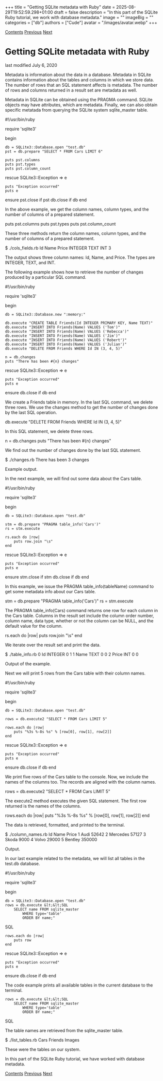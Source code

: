 +++
title = "Getting SQLite metadata with Ruby"
date = 2025-08-29T19:52:59.298+01:00
draft = false
description = "In this part of the SQLite Ruby tutorial, we work with database metadata."
image = ""
imageBig = ""
categories = ["db"]
authors = ["Cude"]
avatar = "/images/avatar.webp"
+++

[Contents](..)
[Previous](../images/)
[Next](../trans/)

# Getting SQLite metadata with Ruby

last modified July 6, 2020 

Metadata is information about the data in a database. Metadata in 
SQLite contains information about the tables and columns in which 
we store data. The number of rows that an SQL statement affects 
is metadata. The number of rows and columns returned in a result set 
are metadata as well.

Metadata in SQLite can be obtained using the PRAGMA command. 
SQLite objects may have attributes, which are metadata. Finally, we can
also obtain specific metatada from querying the SQLite system 
sqlite_master table. 

#!/usr/bin/ruby

require 'sqlite3'

begin
    
    db = SQLite3::Database.open "test.db"
    pst = db.prepare "SELECT * FROM Cars LIMIT 6"    
    
    puts pst.columns
    puts pst.types
    puts pst.column_count
    
rescue SQLite3::Exception =&gt; e 
    
    puts "Exception occurred"
    puts e
    
ensure
    pst.close if pst
    db.close if db
end

In the above example, we get the column names, column types, and
the number of columns of a prepared statement. 

puts pst.columns
puts pst.types
puts pst.column_count

These three methods return the column names, column types, and
the number of columns of a prepared statement. 

$ ./cols_fields.rb
Id
Name
Price
INTEGER
TEXT
INT
3

The output shows three column names: Id, Name, 
and Price. The types are INTEGER, TEXT, 
and INT. 

The following example shows how to retrieve the number of changes produced 
by a particular SQL command.

#!/usr/bin/ruby

require 'sqlite3'

begin
    
    db = SQLite3::Database.new ":memory:"
    
    db.execute "CREATE TABLE Friends(Id INTEGER PRIMARY KEY, Name TEXT)"
    db.execute "INSERT INTO Friends(Name) VALUES ('Tom')"
    db.execute "INSERT INTO Friends(Name) VALUES ('Rebecca')"
    db.execute "INSERT INTO Friends(Name) VALUES ('Jim')"
    db.execute "INSERT INTO Friends(Name) VALUES ('Robert')"
    db.execute "INSERT INTO Friends(Name) VALUES ('Julian')"
    db.execute "DELETE FROM Friends WHERE Id IN (3, 4, 5)"
    
    n = db.changes
    puts "There has been #{n} changes"
    
rescue SQLite3::Exception =&gt; e 
    
    puts "Exception occurred"
    puts e
    
ensure
    db.close if db
end

We create a Friends table in memory. In the last SQL command, we delete three
rows. We use the changes method to get the number of changes done
by the last SQL operation. 

db.execute "DELETE FROM Friends WHERE Id IN (3, 4, 5)"

In this SQL statement, we delete three rows. 

n = db.changes
puts "There has been #{n} changes"

We find out the number of changes done by the last SQL
statement. 

$ ./changes.rb
There has been 3 changes

Example output.

In the next example, we will find out some data about the
Cars table. 

#!/usr/bin/ruby

require 'sqlite3'

begin
    
    db = SQLite3::Database.open "test.db" 
    
    stm = db.prepare "PRAGMA table_info('Cars')" 
    rs = stm.execute 
    
    rs.each do |row|
        puts row.join "\s"
    end    
    
rescue SQLite3::Exception =&gt; e 
    
    puts "Exception occurred"
    puts e
    
ensure
    stm.close if stm
    db.close if db
end

In this example, we issue the PRAGMA table_info(tableName) command
to get some metadata info about our Cars table. 

stm = db.prepare "PRAGMA table_info('Cars')" 
rs = stm.execute 

The PRAGMA table_info(Cars) command returns one row for each 
column in the Cars table. Columns in the result set include the column order 
number, column name, data type, whether or not the column can be 
NULL, and the default value for the column.

rs.each do |row|
    puts row.join "\s"
end    

We iterate over the result set and print the data. 

$ ./table_info.rb
0 Id INTEGER 0  1
1 Name TEXT 0  0
2 Price INT 0  0

Output of the example. 

Next we will print 5 rows from the Cars table with 
their column names.

#!/usr/bin/ruby

require 'sqlite3'

begin
    
    db = SQLite3::Database.open "test.db"

    rows = db.execute2 "SELECT * FROM Cars LIMIT 5"
      
    rows.each do |row|
        puts "%3s %-8s %s" % [row[0], row[1], row[2]]
    end    
    
rescue SQLite3::Exception =&gt; e 
    
    puts "Exception occurred"
    puts e
    
ensure
    db.close if db
end

We print five rows of the Cars table to the console. 
Now, we include the names of the columns too. The records are aligned
with the column names. 

rows = db.execute2 "SELECT * FROM Cars LIMIT 5"

The execute2 method executes the given SQL statement. 
The first row returned is the names of the columns.

rows.each do |row|
    puts "%3s %-8s %s" % [row[0], row[1], row[2]]
end 

The data is retrieved, formatted, and printed to the terminal.

$ ./column_names.rb
 Id Name     Price
  1 Audi     52642
  2 Mercedes 57127
  3 Skoda    9000
  4 Volvo    29000
  5 Bentley  350000

Output. 

In our last example related to the metadata, we will 
list all tables in the test.db database. 

#!/usr/bin/ruby

require 'sqlite3'

begin
    
    db = SQLite3::Database.open "test.db"
    rows = db.execute &lt;&lt;SQL
        SELECT name FROM sqlite_master
            WHERE type='table'
            ORDER BY name;"
SQL
     
    rows.each do |row|
        puts row
    end    
    
rescue SQLite3::Exception =&gt; e 
    
    puts "Exception occurred"
    puts e
    
ensure
    db.close if db
end

The code example prints all available tables in the current database
to the terminal. 

    rows = db.execute &lt;&lt;SQL
        SELECT name FROM sqlite_master
            WHERE type='table'
            ORDER BY name;"
SQL

The table names are retrieved from the sqlite_master table.

$ ./list_tables.rb
Cars
Friends
Images

These were the tables on our system. 

In this part of the SQLite Ruby tutorial, we have worked with database
metadata. 

[Contents](..)
[Previous](../images/)
[Next](../trans/)